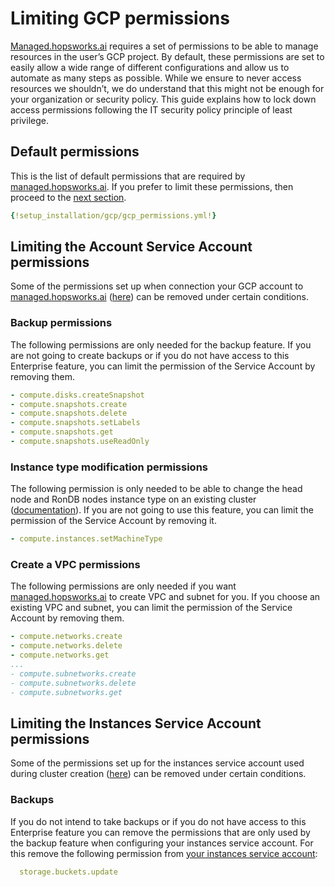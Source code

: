 # Limiting GCP permissions

[Managed.hopsworks.ai](https://managed.hopsworks.ai) requires a set of permissions to be able to manage resources in the user’s GCP project.
By default, these permissions are set to easily allow a wide range of different configurations and allow
us to automate as many steps as possible. While we ensure to never access resources we shouldn’t,
we do understand that this might not be enough for your organization or security policy.
This guide explains how to lock down access permissions following the IT security policy principle of least privilege.

## Default permissions 
This is the list of default permissions that are required by [managed.hopsworks.ai](https://managed.hopsworks.ai). If you prefer to limit these permissions, then proceed to the [next section](#limiting-the-account-service-account-permissions).

```yaml
{!setup_installation/gcp/gcp_permissions.yml!}
```

## Limiting the Account Service Account permissions

Some of the permissions set up when connection your GCP account to [managed.hopsworks.ai](https://managed.hopsworks.ai) ([here](getting_started.md#step-1-connecting-your-gcp-account)) can be removed under certain conditions.

### Backup permissions

The following permissions are only needed for the backup feature. If you are not going to create backups or if you do not have access to this Enterprise feature, you can limit the permission of the Service Account by removing them.

```yaml
- compute.disks.createSnapshot
- compute.snapshots.create
- compute.snapshots.delete
- compute.snapshots.setLabels
- compute.snapshots.get
- compute.snapshots.useReadOnly
```

### Instance type modification permissions

The following permission is only needed to be able to change the head node and RonDB nodes instance type on an existing cluster ([documentation](../common/scalingup.md)). If you are not going to use this feature, you can limit the permission of the Service Account by removing it.

```yaml
- compute.instances.setMachineType
```
### Create a VPC permissions
The following permissions are only needed if you want [managed.hopsworks.ai](https://managed.hopsworks.ai) to create VPC and subnet for you.
If you choose an existing VPC and subnet, you can limit the permission of the Service Account by removing them. 

```yaml
- compute.networks.create
- compute.networks.delete
- compute.networks.get
...
- compute.subnetworks.create
- compute.subnetworks.delete
- compute.subnetworks.get
```

## Limiting the Instances Service Account permissions

Some of the permissions set up for the instances service account used during cluster creation ([here](cluster_creation.md#step-4-select-the-service-account)) can be removed under certain conditions.

### Backups

If you do not intend to take backups or if you do not have access to this Enterprise feature you can remove the permissions that are only used by the backup feature when configuring your instances service account.
For this remove the following permission from [your instances service account](getting_started.md#step-21-creating-a-custom-role-for-accessing-storage):

```yaml
  storage.buckets.update
```